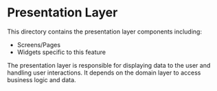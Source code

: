 # Presentation Layer

This directory contains the presentation layer components including:

- Screens/Pages
- Widgets specific to this feature

The presentation layer is responsible for displaying data to the user and handling user interactions. It depends on the domain layer to access business logic and data.
